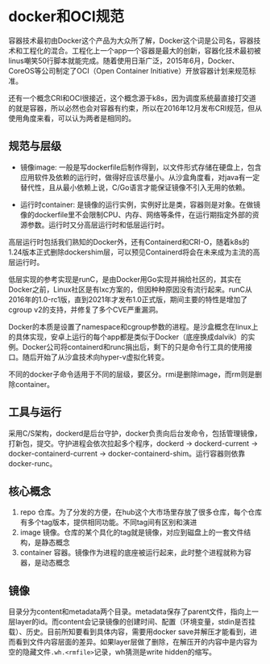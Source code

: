 # docker和OCI规范

容器技术最初由Docker这个产品为大众所了解，Docker这个词是公司名，容器技术和工程化的混合。工程化上一个app一个容器是最大的创新，容器化技术最初被linus嘲笑50行脚本就能完成。随着使用日渐广泛，2015年6月，Docker、CoreOS等公司制定了OCI（Open Container Initiative）开放容器计划来规范标准。

还有一个概念CRI和OCI很接近，这个概念源于k8s，因为调度系统最直接打交道的就是容器，所以必然也会对容器有约束，所以在2016年12月发布CRI规范，但从使用角度来看，可以认为两者是相同的。

规范与层级
----
* 镜像image: 一般是写dockerfile后制作得到，以文件形式存储在硬盘上，包含应用软件及依赖的运行时，做得好应该尽量小。从沙盒角度看，对java有一定替代性，且从最小依赖上说，C/Go语言才能保证镜像不引入无用的依赖。

* 运行时container: 是镜像的运行实例，实例好比是类，容器则是对象。在做镜像的dockerfile里不会限制CPU、内存、网络等条件，在运行期指定外部的资源参数。运行时又分高层运行时和低层运行时。

高层运行时包括我们熟知的Docker外，还有Containerd和CRI-O，随着k8s的1.24版本正式删除dockershim层，可以预见Containerd将会在未来成为主流的高层运行时。

低层实现的参考实现是runC，是由Docker用Go实现并捐给社区的，其实在Docker之前，Linux社区是有lxc方案的，但因种种原因没有流行起来。runC从2016年的1.0-rc1版，直到2021年才发布1.0正式版，期间主要的特性是增加了cgroup v2的支持，并修复了多个CVE严重漏洞。

Docker的本质是设置了namespace和cgroup参数的进程。是沙盒概念在linux上的具体实现，安卓上运行的每个app都是类似于Docker（底座换成dalvik）的实例。Docker公司将containerd和runc捐出后，剩下的只是命令行工具的使用接口。随后开始了从沙盒技术向hyper-v虚拟化转变。

不同的docker子命令适用于不同的层级，要区分。rmi是删除image，而rm则是删除container。

工具与运行
----
采用C/S架构，dockerd是后台守护，docker负责向后台发命令，包括管理镜像，打新包，提交。守护进程会依次拉起多个程序，dockerd -> dockerd-current -> docker-containerd-current -> docker-containerd-shim。运行容器则依靠docker-runc。

核心概念
----
1. repo 仓库。为了分发的方便，在hub这个大市场里存放了很多仓库，每个仓库有多个tag版本，提供相同功能。不同tag间有区别和演进
2. image 镜像。仓库的某个具化的tag就是镜像，对应到磁盘上的一套文件结构，是静态概念
3. container 容器。镜像作为进程的底座被运行起来，此时整个进程就称为容器，是动态概念

镜像
----
目录分为content和metadata两个目录。metadata保存了parent文件，指向上一层layer的id。而content会记录镜像的创建时间、配置（环境变量，stdin是否挂载）、历史。目前所知要看到具体内容，需要用docker save并解压才能看到，进而看到文件内容层面的差异。如果layer层做了删除，在解压开的内容中是内容为空的隐藏文件`.wh.<rmfile>`记录，wh猜测是write hidden的缩写。